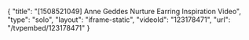 {
    "title": "[1508521049] Anne Geddes Nurture Earring Inspiration Video",
    "type": "solo",
    "layout": "iframe-static",
    "videoId": "123178471",
    "url": "\/tvpembed\/123178471"
}